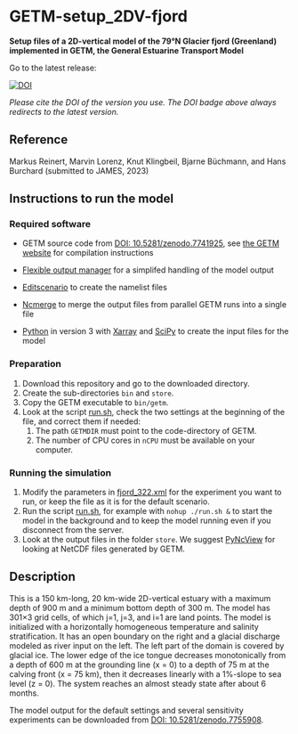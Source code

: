 # GETM-setup_2DV-fjord

**Setup files of a 2D-vertical model of the 79°N Glacier fjord (Greenland)
implemented in GETM, the General Estuarine Transport Model**


Go to the latest release:

[![DOI](https://zenodo.org/badge/DOI/10.5281/zenodo.7755515.svg)](https://doi.org/10.5281/zenodo.7755515)

*Please cite the DOI of the version you use.
The DOI badge above always redirects to the latest version.*


## Reference

Markus Reinert, Marvin Lorenz, Knut Klingbeil, Bjarne Büchmann, and
Hans Burchard (submitted to JAMES, 2023)


## Instructions to run the model

### Required software

* GETM source code from
  [DOI: 10.5281/zenodo.7741925](https://doi.org/10.5281/zenodo.7741925),
  see [the GETM website](https://getm.eu/) for compilation instructions

* [Flexible output manager](https://github.com/BoldingBruggeman/flexout)
  for a simplifed handling of the model output

* [Editscenario](https://github.com/BoldingBruggeman/editscenario)
  to create the namelist files

* [Ncmerge](https://sourceforge.net/p/getm-utils/wiki/ncmerge/)
  to merge the output files from parallel GETM runs into a single file

* [Python](https://www.python.org/) in version 3 with
  [Xarray](https://xarray.dev/) and [SciPy](https://scipy.org/)
  to create the input files for the model

### Preparation

1. Download this repository and go to the downloaded directory.
2. Create the sub-directories `bin` and `store`.
3. Copy the GETM executable to `bin/getm`.
4. Look at the script [run.sh](run.sh), check the two settings at the
   beginning of the file, and correct them if needed:
    1. The path `GETMDIR` must point to the code-directory of GETM.
    2. The number of CPU cores in `nCPU` must be available on your computer.

### Running the simulation

1. Modify the parameters in [fjord_322.xml](fjord_322.xml) for the
   experiment you want to run,
   or keep the file as it is for the default scenario.
2. Run the script [run.sh](run.sh), for example with `nohup ./run.sh &`
   to start the model in the background and to keep the model running
   even if you disconnect from the server.
3. Look at the output files in the folder `store`.
   We suggest [PyNcView](https://github.com/BoldingBruggeman/pyncview) for
   looking at NetCDF files generated by GETM.


## Description

This is a 150 km-long, 20 km-wide 2D-vertical estuary with a maximum
depth of 900 m and a minimum bottom depth of 300 m.  The model has
301×3 grid cells, of which j=1, j=3, and i=1 are land points.
The model is initialized with a horizontally homogeneous temperature
and salinity stratification.  It has an open boundary on the right and
a glacial discharge modeled as river input on the left.
The left part of the domain is covered by glacial ice.  The lower edge
of the ice tongue decreases monotonically from a depth of 600 m at the
grounding line (x = 0) to a depth of 75 m at the calving front
(x = 75 km), then it decreases linearly with a 1%-slope to sea level
(z = 0).
The system reaches an almost steady state after about 6 months.

The model output for the default settings and several sensitivity experiments can be downloaded from
[DOI: 10.5281/zenodo.7755908](https://doi.org/10.5281/zenodo.7755908).
